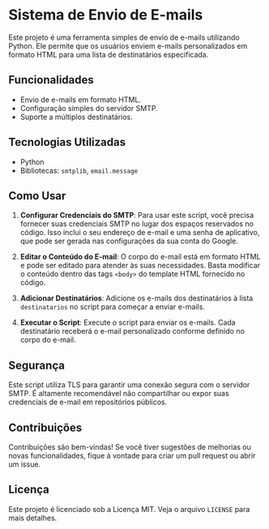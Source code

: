 # Sistema de Envio de E-mails

Este projeto é uma ferramenta simples de envio de e-mails utilizando Python. Ele permite que os usuários enviem e-mails personalizados em formato HTML para uma lista de destinatários especificada.

## Funcionalidades

- Envio de e-mails em formato HTML.
- Configuração simples do servidor SMTP.
- Suporte a múltiplos destinatários.

## Tecnologias Utilizadas

- Python
- Bibliotecas: `smtplib`, `email.message`

## Como Usar

1. **Configurar Credenciais do SMTP**: Para usar este script, você precisa fornecer suas credenciais SMTP no lugar dos espaços reservados no código. Isso inclui o seu endereço de e-mail e uma senha de aplicativo, que pode ser gerada nas configurações da sua conta do Google.

2. **Editar o Conteúdo do E-mail**: O corpo do e-mail está em formato HTML e pode ser editado para atender às suas necessidades. Basta modificar o conteúdo dentro das tags `<body>` do template HTML fornecido no código.

3. **Adicionar Destinatários**: Adicione os e-mails dos destinatários à lista `destinatarios` no script para começar a enviar e-mails.

4. **Executar o Script**: Execute o script para enviar os e-mails. Cada destinatário receberá o e-mail personalizado conforme definido no corpo do e-mail.

## Segurança

Este script utiliza TLS para garantir uma conexão segura com o servidor SMTP. É altamente recomendável não compartilhar ou expor suas credenciais de e-mail em repositórios públicos.

## Contribuições

Contribuições são bem-vindas! Se você tiver sugestões de melhorias ou novas funcionalidades, fique à vontade para criar um pull request ou abrir um issue.

## Licença

Este projeto é licenciado sob a Licença MIT. Veja o arquivo `LICENSE` para mais detalhes.

